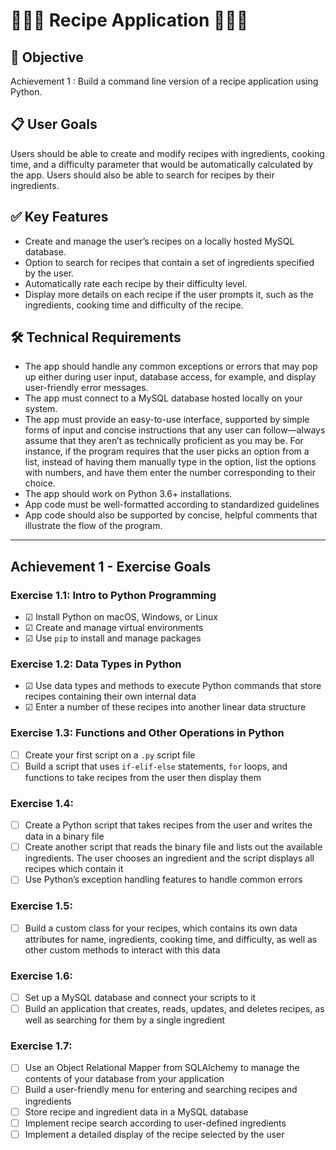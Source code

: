 # 🍲🥣🍝 Recipe Application 🥗🍴🥞

## 🎯 Objective
Achievement 1 : Build a command line version of a recipe application using Python.

## 📋 User Goals
Users should be able to create and modify recipes with ingredients, cooking time, and a difficulty parameter that would be automatically calculated by the app. Users should also be able to search for recipes by their ingredients.

## ✅ Key Features
- Create and manage the user’s recipes on a locally hosted MySQL database.
- Option to search for recipes that contain a set of ingredients specified by the user.
- Automatically rate each recipe by their difficulty level.
- Display more details on each recipe if the user prompts it, such as the ingredients, cooking time and difficulty of the recipe.

## 🛠 Technical Requirements
- The app should handle any common exceptions or errors that may pop up either during user input, database access, for example, and display user-friendly error messages.
- The app must connect to a MySQL database hosted locally on your system.
- The app must provide an easy-to-use interface, supported by simple forms of input and concise instructions that any user can follow—always assume that they aren’t as technically proficient as you may be. For instance, if the program requires that the user picks an option from a list, instead of having them manually type in the option, list the options with numbers, and have them enter the number corresponding to their choice.
- The app should work on Python 3.6+ installations.
- App code must be well-formatted according to standardized guidelines
- App code should also be supported by concise, helpful comments that illustrate the flow of the program.

<hr>

## Achievement 1 - Exercise Goals

### Exercise 1.1: Intro to Python Programming
- ☑ Install Python on macOS, Windows, or Linux
- ☑ Create and manage virtual environments
- ☑ Use `pip` to install and manage packages

### Exercise 1.2: Data Types in Python
- ☑ Use data types and methods to execute Python commands that store recipes containing their own internal data
- ☑ Enter a number of these recipes into another linear data structure

### Exercise 1.3: Functions and Other Operations in Python
- ☐ Create your first script on a `.py` script file
- ☐ Build a script that uses `if-elif-else` statements, `for` loops, and functions to take recipes from the user then display them

### Exercise 1.4: 
- ☐ Create a Python script that takes recipes from the user and writes the data in a binary file
- ☐ Create another script that reads the binary file and lists out the available ingredients. The user chooses an ingredient and the script displays all recipes which contain it
- ☐ Use Python’s exception handling features to handle common errors

### Exercise 1.5: 
- ☐ Build a custom class for your recipes, which contains its own data attributes for name, ingredients, cooking time, and difficulty, as well as other custom methods to interact with this data

### Exercise 1.6: 
- ☐ Set up a MySQL database and connect your scripts to it
- ☐ Build an application that creates, reads, updates, and deletes recipes, as well as searching for
them by a single ingredient

### Exercise 1.7: 
- ☐ Use an Object Relational Mapper from SQLAlchemy to manage the contents of your database from your application
- ☐ Build a user-friendly menu for entering and searching recipes and ingredients
- ☐ Store recipe and ingredient data in a MySQL database
- ☐ Implement recipe search according to user-defined ingredients
- ☐ Implement a detailed display of the recipe selected by the user


